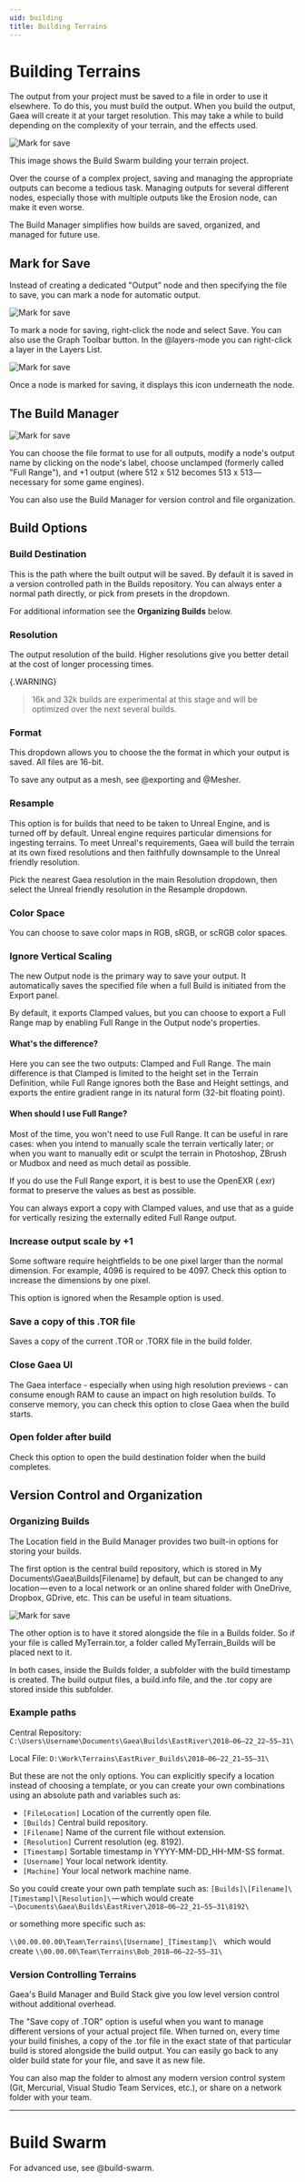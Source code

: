 ```yaml
---
uid: building
title: Building Terrains
---
```


# Building Terrains

The output from your project must be saved to a file in order to use it elsewhere. To do this, you must build the output. When you build the output, Gaea will create it at your target resolution. This may take a while to build depending on the complexity of your terrain, and the effects used.

<div class="small-image">

![Mark for save](/images/ui/Build-Progress.png)

This image shows the Build Swarm building your terrain project.

Over the course of a complex project, saving and managing the appropriate outputs can become a tedious task. Managing outputs for several different nodes, especially those with multiple outputs like the Erosion node, can make it even worse.

The Build Manager simplifies how builds are saved, organized, and managed for future use.

## Mark for Save

Instead of creating a dedicated "Output" node and then specifying the file to save, you can mark a node for automatic output.

![Mark for save](/images/ui/Build-Mark.png)

To mark a node for saving, right-click the node and select Save. You can also use the Graph Toolbar button. In the @layers-mode you can right-click a layer in the Layers List.

![Mark for save](/images/ui/Build-Marked.png)

</div>
Once a node is marked for saving, it displays this icon underneath the node.


## The Build Manager

![Mark for save](/images/ui/Build-Manager.png)


You can choose the file format to use for all outputs, modify a node's output name by clicking on the node's label, choose unclamped (formerly called "Full Range"), and +1 output (where 512 x 512 becomes 513 x 513 — necessary for some game engines).

You can also use the Build Manager for version control and file organization.


## Build Options

### Build Destination

This is the path where the built output will be saved. By default it is saved in a version controlled path in the Builds repository. You can always enter a normal path directly, or pick from presets in the dropdown.

For additional information see the **Organizing Builds** below.

### Resolution

The output resolution of the build. Higher resolutions give you better detail at the cost of longer processing times.

{.WARNING}
> 16k and 32k builds are experimental at this stage and will be optimized over the next several builds.

### Format

This dropdown allows you to choose the the format in which your output is saved. All files are 16-bit.

To save any output as a mesh, see @exporting and @Mesher.

### Resample

This option is for builds that need to be taken to Unreal Engine, and is turned off by default. Unreal engine requires particular dimensions for ingesting terrains. To meet Unreal's requirements, Gaea will build the terrain at its own fixed resolutions and then faithfully downsample to the Unreal friendly resolution. 

Pick the nearest Gaea resolution in the main Resolution dropdown, then select the Unreal friendly resolution in the Resample dropdown.

### Color Space

You can choose to save color maps in RGB, sRGB, or scRGB color spaces.

### Ignore Vertical Scaling

The new Output node is the primary way to save your output. It automatically saves the specified file when a full Build is initiated from the Export panel.

By default, it exports Clamped values, but you can choose to export a Full Range map by enabling Full Range in the Output node's properties.

#### What's the difference?

Here you can see the two outputs: Clamped and Full Range. The main difference is that Clamped is limited to the height set in the Terrain Definition, while Full Range ignores both the Base and Height settings, and exports the entire gradient range in its natural form (32-bit floating point).

#### When should I use Full Range?

Most of the time, you won't need to use Full Range. It can be useful in rare cases: when you intend to manually scale the terrain vertically later; or when you want to manually edit or sculpt the terrain in Photoshop, ZBrush or Mudbox and need as much detail as possible.

If you do use the Full Range export, it is best to use the OpenEXR (.exr) format to preserve the values as best as possible.

You can always export a copy with Clamped values, and use that as a guide for vertically resizing the externally edited Full Range output.

### Increase output scale by +1

Some software require heightfields to be one pixel larger than the normal dimension. For example, 4096 is required to be 4097. Check this option to increase the dimensions by one pixel.

This option is ignored when the Resample option is used.

### Save a copy of this .TOR file

Saves a copy of the current .TOR or .TORX file in the build folder.

### Close Gaea UI

The Gaea interface - especially when using high resolution previews - can consume enough RAM to cause an impact on high resolution builds. To conserve memory, you can check this option to close Gaea when the build starts.

### Open folder after build

Check this option to open the build destination folder when the build completes.

## Version Control and Organization

### Organizing Builds

The Location field in the Build Manager provides two built-in options for storing your builds.

The first option is the central build repository, which is stored in My Documents\Gaea\Builds\[Filename] by default, but can be changed to any location — even to a local network or an online shared folder with OneDrive, Dropbox, GDrive, etc. This can be useful in team situations.

![Mark for save](/images/Build-ExportedFiles.png)

The other option is to have it stored alongside the file in a Builds folder. So if your file is called MyTerrain.tor, a folder called MyTerrain_Builds will be placed next to it.

In both cases, inside the Builds folder, a subfolder with the build timestamp is created. The build output files, a build.info file, and the .tor copy are stored inside this subfolder.

### Example paths

Central Repository:
`C:\Users\Username\Documents\Gaea\Builds\EastRiver\2018–06–22_22–55–31\`

Local File:
`D:\Work\Terrains\EastRiver_Builds\2018–06–22_21–55–31\`

But these are not the only options. You can explicitly specify a location instead of choosing a template, or you can create your own combinations using an absolute path and variables such as:
* `[FileLocation]` Location of the currently open file.
* `[Builds]` Central build repository.
* `[Filename]` Name of the current file without extension.
* `[Resolution]` Current resolution (eg. 8192).
* `[Timestamp]` Sortable timestamp in YYYY-MM-DD_HH-MM-SS format.
* `[Username]` Your local network identity.
* `[Machine]` Your local network machine name.

So you could create your own path template such as:
```[Builds]\[Filename]\[Timestamp]\[Resolution]\``` — which would create ```~\Documents\Gaea\Builds\EastRiver\2018–06–22_21–55–31\8192\```

or something more specific such as:

```\\00.00.00.00\Team\Terrains\[Username]_[Timestamp]\ ```
 which would create ```\\00.00.00\Team\Terrains\Bob_2018–06–22–55–31\```

### Version Controlling Terrains

Gaea's Build Manager and Build Stack give you low level version control without additional overhead.

The "Save copy of .TOR" option is useful when you want to manage different versions of your actual project file. When turned on, every time your build finishes, a copy of the .tor file in the exact state of that particular build is stored alongside the build output. You can easily go back to any older build state for your file, and save it as new file.

You can also map the folder to almost any modern version control system (Git, Mercurial, Visual Studio Team Services, etc.), or share on a network folder with your team.

***

# Build Swarm
For advanced use, see @build-swarm.